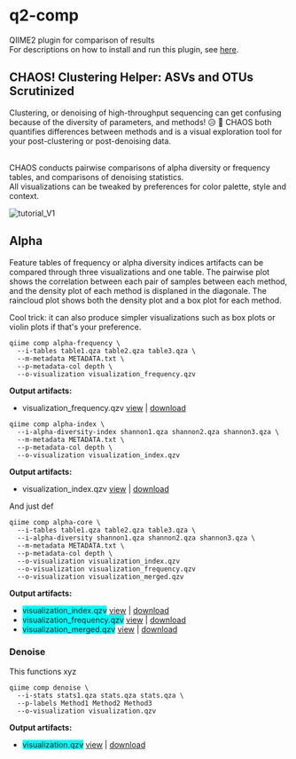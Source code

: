 # q2-comp

QIIME2 plugin for comparison of results <br>
For descriptions on how to install and run this plugin, see  <a href="https://github.com/dianahaider/q2-comp/wiki">here</a>.

## CHAOS! Clustering Helper: ASVs and OTUs Scrutinized

<p>Clustering, or denoising of high-throughput sequencing can get confusing because of the diversity of parameters, and methods! &#128549; &#129327; CHAOS both quantifies differences between methods and is a visual exploration tool for your post-clustering or post-denoising data.</p>
<br>
CHAOS conducts pairwise comparisons of alpha diversity or frequency tables, and comparisons of denoising statistics.
<br>
All visualizations can be tweaked by preferences for color palette, style and context.

![tutorial_V1](https://github.com/dianahaider/q2-comp/blob/master/tutorial/tutorial_v1.png)


## Alpha

Feature tables of frequency or alpha diversity indices artifacts can be compared through three visualizations and one table. The pairwise plot shows the correlation between each pair of samples between each method, and the density plot of each method is displaned in the diagonale. The raincloud plot shows both the density plot and a box plot for each method.

Cool trick: it can also produce simpler visualizations such as box plots or violin plots if that's your preference.

```
qiime comp alpha-frequency \
  --i-tables table1.qza table2.qza table3.qza \
  --m-metadata METADATA.txt \
  --p-metadata-col depth \
  --o-visualization visualization_frequency.qzv
```
<b>Output artifacts:</b>
<p>
  <ul>
    <li> visualization_frequency.qzv <a href="https://github.com/dianahaider/q2-comp/wiki">view</a> | <a href="https://github.com/dianahaider/q2-comp/wiki">download</a>
    </li>
  </ul>
</p>





```
qiime comp alpha-index \
  --i-alpha-diversity-index shannon1.qza shannon2.qza shannon3.qza \
  --m-metadata METADATA.txt \
  --p-metadata-col depth \
  --o-visualization visualization_index.qzv
```
<b>Output artifacts:</b>
<ul>
  <li>visualization_index.qzv <a href="https://github.com/dianahaider/q2-comp/wiki">view</a> | <a href="https://github.com/dianahaider/q2-comp/wiki">download</a>
</ul>

And just def

```
qiime comp alpha-core \
  --i-tables table1.qza table2.qza table3.qza \
  --i-alpha-diversity shannon1.qza shannon2.qza shannon3.qza \
  --m-metadata METADATA.txt \
  --p-metadata-col depth \
  --o-visualization visualization_index.qzv
  --o-visualization visualization_frequency.qzv
  --o-visualization visualization_merged.qzv

```

<b>Output artifacts:</b>
<ul>
  <li> <span style="background-color:#00FEFE">visualization_index.qzv</span> <a href="https://github.com/dianahaider/q2-comp/wiki">view</a> | <a href="https://github.com/dianahaider/q2-comp/wiki">download</a> </li>
  <li><span style="background-color:#00FEFE">visualization_frequency.qzv</span> <a href="https://github.com/dianahaider/q2-comp/wiki">view</a> | <a href="https://github.com/dianahaider/q2-comp/wiki">download</a></li>
  <li><span style="background-color:#00FEFE">visualization_merged.qzv</span> <a href="https://github.com/dianahaider/q2-comp/wiki">view</a> | <a href="https://github.com/dianahaider/q2-comp/wiki">download</a></li>
</ul>

### Denoise

This functions xyz

```
qiime comp denoise \
  --i-stats stats1.qza stats.qza stats.qza \
  --p-labels Method1 Method2 Method3
  --o-visualization visualization.qzv
```
<b>Output artifacts:</b>
<ul>
  <li> <span style="background-color:#00FEFE">visualization.qzv</span> <a href="https://github.com/dianahaider/q2-comp/wiki">view</a> | <a href="https://github.com/dianahaider/q2-comp/wiki">download</a> </li>
</ul>
